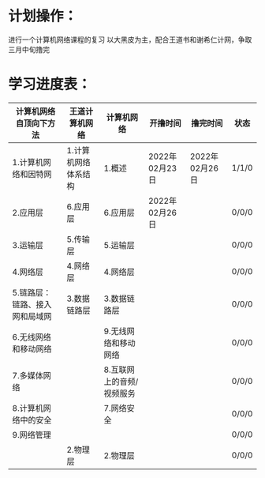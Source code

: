 # 计划操作：
进行一个计算机网络课程的复习 
以大黑皮为主，配合王道书和谢希仁计网，争取三月中旬撸完
# 学习进度表：
|计算机网络自顶向下方法|王道计算机网络|计算机网络|开撸时间|撸完时间|状态|
|----|----|----|----|----|----|
|1.计算机网络和因特网|1.计算机网络体系结构|1.概述|2022年02月23日|2022年02月26日|1/1/0|
|2.应用层|6.应用层|6.应用层|2022年02月26日||0/0/0|
|3.运输层|5.传输层|5.运输层|||0/0/0|
|4.网络层|4.网络层|4.网络层|||0/0/0|
|5.链路层：链路、接入网和局域网|3.数据链路层|3.数据链路层|||0/0/0|
|6.无线网络和移动网络||9.无线网络和移动网络|||0/0/0|
|7.多媒体网络||8.互联网上的音频/视频服务|||0/0/0|
|8.计算机网络中的安全||7.网络安全|||0/0/0|
|9.网络管理|||||0/0/0|
||2.物理层|2.物理层|||0/0/0|
